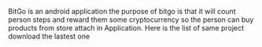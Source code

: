 BitGo is an android application the purpose of bitgo is that it will count person steps and reward them some cryptocurrency so the person can buy products from store attach in Application.
Here is the list of same project
download the lastest one 
